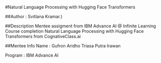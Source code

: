 #Natural Language Processing with Hugging Face Transformers

##Author : Svitlana Kramar.)

##Description
Mentee assigment from IBM Advance AI @ Infinite Learning Course completion Natural Language Processing with Hugging Face Transformers from CognativeClass.ai

##Mentee Info
Name : Gufron Aridho Triasa Putra Irawan

Program : IBM Advance AI
